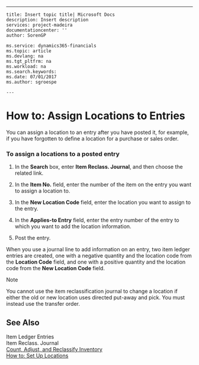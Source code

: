 ---
    title: Insert topic title| Microsoft Docs
    description: Insert description
    services: project-madeira
    documentationcenter: ''
    author: SorenGP

    ms.service: dynamics365-financials
    ms.topic: article
    ms.devlang: na
    ms.tgt_pltfrm: na
    ms.workload: na
    ms.search.keywords:
    ms.date: 07/01/2017
    ms.author: sgroespe

    ---
# How to: Assign Locations to Entries
You can assign a location to an entry after you have posted it, for example, if you have forgotten to define a location for a purchase or sales order.  
  
### To assign a locations to a posted entry  
  
1.  In the **Search** box, enter **Item Reclass. Journal**, and then choose the related link.  
  
2.  In the **Item No.** field, enter the number of the item on the entry you want to assign a location to.  
  
3.  In the **New Location Code** field, enter the location you want to assign to the entry.  
  
4.  In the **Applies-to Entry** field, enter the entry number of the entry to which you want to add the location information.  
  
5.  Post the entry.  
  
 When you use a journal line to add information on an entry, two item ledger entries are created, one with a negative quantity and the location code from the **Location Code** field, and one with a positive quantity and the location code from the **New Location Code** field.  
  
> [!NOTE]  
>  You cannot use the item reclassification journal to change a location if either the old or new location uses directed put-away and pick. You must instead use the transfer order.  
  
## See Also  
 Item Ledger Entries   
 Item Reclass. Journal   
 [Count, Adjust, and Reclassify Inventory](../FullExperience/count-adjust-and-reclassify-inventory.md)   
 [How to: Set Up Locations](../FullExperience/how-to-set-up-locations.md)